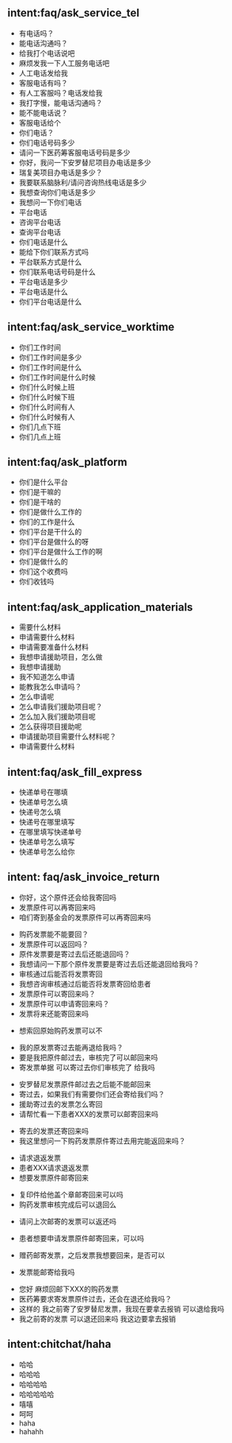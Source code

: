 ## intent:faq/ask_service_tel
- 有电话吗？
- 能电话沟通吗？
- 给我打个电话说吧
- 麻烦发我一下人工服务电话吧
- 人工电话发给我
- 客服电话有吗？
- 有人工客服吗？电话发给我
- 我打字慢，能电话沟通吗？
- 能不能电话说？
- 客服电话给个
- 你们电话？
- 你们电话号码多少
- 请问一下医药筹客服电话号码是多少
- 你好，我问一下安罗替尼项目办电话是多少
- 瑞复美项目办电话是多少？
- 我要联系脑脉利/请问咨询热线电话是多少
- 我想查询你们电话是多少
- 我想问一下你们电话
- 平台电话
- 咨询平台电话
- 查询平台电话
- 你们电话是什么
- 能给下你们联系方式吗
- 平台联系方式是什么
- 你们联系电话号码是什么
- 平台电话是多少
- 平台电话是什么
- 你们平台电话是什么

## intent:faq/ask_service_worktime
- 你们工作时间
- 你们工作时间是多少
- 你们工作时间是什么
- 你们工作时间是什么时候
- 你们什么时候上班
- 你们什么时候下班
- 你们什么时间有人
- 你们什么时候有人
- 你们几点下班
- 你们几点上班

## intent:faq/ask_platform
- 你们是什么平台
- 你们是干嘛的
- 你们是干啥的
- 你们是做什么工作的
- 你们的工作是什么
- 你们平台是干什么的
- 你们平台是做什么的呀
- 你们平台是做什么工作的啊
- 你们是做什么的
- 你们这个收费吗
- 你们收钱吗

## intent:faq/ask_application_materials
- 需要什么材料
- 申请需要什么材料
- 申请需要准备什么材料
- 我想申请援助项目，怎么做
- 我想申请援助
- 我不知道怎么申请
- 能教我怎么申请吗？
- 怎么申请呢
- 怎么申请我们援助项目呢？
- 怎么加入我们援助项目呢
- 怎么获得项目援助呢
- 申请援助项目需要什么材料呢？
- 申请需要什么材料

## intent:faq/ask_fill_express
- 快递单号在哪填
- 快递单号怎么填
- 快递号怎么填
- 快递号在哪里填写
- 在哪里填写快递单号
- 快递单号怎么填写
- 快递单号怎么给你

## intent: faq/ask_invoice_return
- 你好，这个原件还会给我寄回吗
- 发票原件可以再寄回来吗
- 咱们寄到基金会的发票原件可以再寄回来吗
<!-- - 你好，这个原件还会给我寄回吗，我二次报销的时候需要原件 -->
<!-- - 咱们寄到基金会的发票原件可以复印一下然后盖上咱们基金会的章再寄回来吗 -->
- 购药发票能不能要回？
- 发票原件可以返回吗？
- 原件发票要是寄过去后还能退回吗？
- 我想请问一下那个原件发票要是寄过去后还能退回给我吗？
- 审核通过后能否将发票寄回
- 我想咨询审核通过后能否将发票寄回给患者
- 发票原件可以寄回来吗？
- 发票原件可以申请寄回来吗？
- 发票将来还能寄回来吗
<!-- - 问一下  发票将来还能寄回来吗    这边还有其它用途 -->
- 想索回原始购药发票可以不
<!-- - 患者XXX想索回原始购药发票可以不？ -->
- 我的原发票寄过去能再退给我吗？
- 要是我把原件邮过去，审核完了可以邮回来吗
- 寄发票单据 可以寄过去你们审核完了 给我吗
<!-- - 你好 我安诺提尼审核通过了 要寄发票单据 可以寄过去你们审核完了 给我吗 我拿去报销 -->
- 安罗替尼发票原件邮过去之后能不能邮回来
- 寄过去，如果我们有需要你们还会寄给我们吗？
- 援助寄过去的发票怎么寄回
- 请帮忙看一下患者XXX的发票可以邮寄回来吗
<!-- - 请帮忙看一下患者XXX的发票收到了吗，可以邮寄回来吗 -->
<!-- - 我想问一下只寄发票原件就可以吗，其他的申请材料不用寄是吗？ -->
- 寄去的发票还寄回来吗
- 我这里想问一下购药发票原件寄过去用完能返回来吗？
<!-- - 我这里想问一下购药发票原件寄过去用完能返回来吗？我这里大病救助还需要用 -->
- 请求退返发票
- 患者XXX请求退返发票
- 想要发票原件邮寄回来
<!-- - 患者首次购药发票在12月份，但是单位会给他一些贫困补助，想要发票原件邮寄回来 -->
- 复印件给他盖个章邮寄回来可以吗
- 购药发票审核完成后可以退回么
<!-- - 请问医药筹福可维赠药，购药发票审核完成后可以退回么？ -->
- 请问上次邮寄的发票可以返还吗
<!-- - 请问上次邮寄的发票可以返还吗？这边打算邮寄复印件过去替换 -->
- 患者想要申请发票原件邮寄回来，可以吗
<!-- - 福可维，XXX这个患者想要申请发票原件邮寄回来，可以吗 -->
- 赠药邮寄发票，之后发票我想要回来，是否可以
<!-- - 您好，我想咨询安罗替尼赠药邮寄发票，之后发票我想要回来，是否可以 -->
- 发票能邮寄给我吗
<!-- - 发票能邮寄给我吗 我们申请救助需要发票原件 -->
- 您好  麻烦回邮下XXX的购药发票
- 医药筹要求寄发票原件过去，还会在退还给我吗？
- 这样的 我之前寄了安罗替尼发票，我现在要拿去报销 可以退给我吗
- 我之前寄的发票 可以退还回来吗 我这边要拿去报销



## intent:chitchat/haha
- 哈哈
- 哈哈哈
- 哈哈哈哈
- 哈哈哈哈哈
- 嘻嘻
- 呵呵
- haha
- hahahh

<!-- ## intent:chitchat/ask_name
- 你是谁?
- 你叫什么?
- who are you?

## intent:chitchat/r_u_bot
- 你是机器人吗？
- 你是电脑吗？
- 你是人工智能吗？ -->